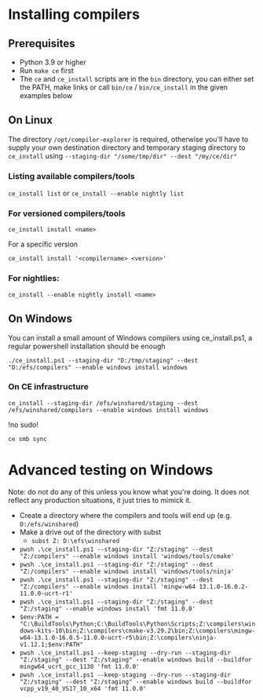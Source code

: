 # Installing compilers

## Prerequisites

* Python 3.9 or higher
* Run `make ce` first
* The `ce` and `ce_install` scripts are in the `bin` directory, you can either set the PATH, make links or call `bin/ce` / `bin/ce_install` in the given examples below

## On Linux

The directory `/opt/compiler-explorer` is required, otherwise you'll have to supply your own destination directory and temporary staging directory to `ce_install` using `--staging-dir "/some/tmp/dir" --dest "/my/ce/dir"`

### Listing available compilers/tools

`ce_install list` or `ce_install --enable nightly list`

### For versioned compilers/tools

`ce_install install <name>`

For a specific version

`ce_install install '<compilername> <version>'`

### For nightlies:

`ce_install --enable nightly install <name>`

## On Windows

You can install a small amount of Windows compilers using ce_install.ps1, a regular powershell installation should be enough

`./ce_install.ps1 --staging-dir "D:/tmp/staging" --dest "D:/efs/compilers" --enable windows install windows`

### On CE infrastructure

`ce_install --staging-dir /efs/winshared/staging --dest /efs/winshared/compilers --enable windows install windows`

!no sudo!

`ce smb sync`


# Advanced testing on Windows

Note: do not do any of this unless you know what you're doing. It does not reflect any production situations, it just tries to mimick it.

* Create a directory where the compilers and tools will end up (e.g. `D:/efs/winshared`)
* Make a drive out of the directory with subst
  - `subst Z: D:\efs\winshared`
* `pwsh .\ce_install.ps1 --staging-dir "Z:/staging" --dest "Z:/compilers" --enable windows install 'windows/tools/cmake'`
* `pwsh .\ce_install.ps1 --staging-dir "Z:/staging" --dest "Z:/compilers" --enable windows install 'windows/tools/ninja'`
* `pwsh .\ce_install.ps1 --staging-dir "Z:/staging" --dest "Z:/compilers" --enable windows install 'mingw-w64 13.1.0-16.0.2-11.0.0-ucrt-r1'`
* `pwsh .\ce_install.ps1 --staging-dir "Z:/staging" --dest "Z:/staging" --enable windows install 'fmt 11.0.0'`
* `$env:PATH = "C:\BuildTools\Python;C:\BuildTools\Python\Scripts;Z:\compilers\windows-kits-10\bin;Z:\compilers\cmake-v3.29.2\bin;Z:\compilers\mingw-w64-13.1.0-16.0.5-11.0.0-ucrt-r5\bin;Z:\compilers\ninja-v1.12.1;$env:PATH"`
* `pwsh .\ce_install.ps1 --keep-staging --dry-run --staging-dir "Z:/staging" --dest "Z:/staging" --enable windows build --buildfor mingw64_ucrt_gcc_1130 'fmt 11.0.0'`
* `pwsh .\ce_install.ps1 --keep-staging --dry-run --staging-dir "Z:/staging" --dest "Z:/staging" --enable windows build --buildfor vcpp_v19_40_VS17_10_x64 'fmt 11.0.0'`
